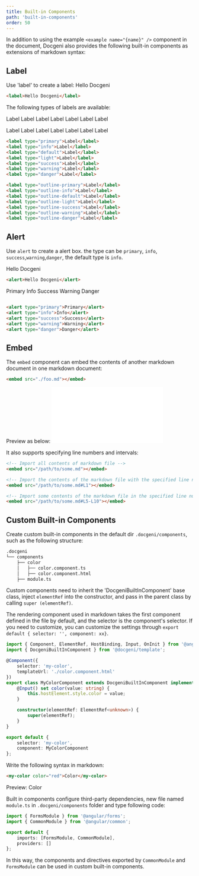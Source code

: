 ```yaml
---
title: Built-in Components
path: 'built-in-components'
order: 50
---
```


In addition to using the example `<example name="{name}" />` component in the document, Docgeni also provides the following built-in components as extensions of markdown syntax:

## Label
Use 'label' to create a label: <label>Hello Docgeni</label>

```html
<label>Hello Docgeni</label>
```
The following types of labels are available:

<label type="primary">Label</label>
<label type="info">Label</label>
<label type="default">Label</label>
<label type="light">Label</label>
<label type="success">Label</label>
<label type="warning">Label</label>
<label type="danger">Label</label>

<label type="outline-primary">Label</label>
<label type="outline-info">Label</label>
<label type="outline-default">Label</label>
<label type="outline-light">Label</label>
<label type="outline-success">Label</label>
<label type="outline-warning">Label</label>
<label type="outline-danger">Label</label>

```html
<label type="primary">Label</label>
<label type="info">Label</label>
<label type="default">Label</label>
<label type="light">Label</label>
<label type="success">Label</label>
<label type="warning">Label</label>
<label type="danger">Label</label>

<label type="outline-primary">Label</label>
<label type="outline-info">Label</label>
<label type="outline-default">Label</label>
<label type="outline-light">Label</label>
<label type="outline-success">Label</label>
<label type="outline-warning">Label</label>
<label type="outline-danger">Label</label>
```

## Alert
Use `alert` to create a alert box. the type can be `primary`, `info`, `success`,`warning`,`danger`, the default type is `info`.

<alert>Hello Docgeni</alert>

```html
<alert>Hello Docgeni</alert>
```

<alert type="primary">Primary</alert>
<alert type="info">Info</alert>
<alert type="success">Success</alert>
<alert type="warning">Warning</alert>
<alert type="danger">Danger</alert>

```html

<alert type="primary">Primary</alert>
<alert type="info">Info</alert>
<alert type="success">Success</alert>
<alert type="warning">Warning</alert>
<alert type="danger">Danger</alert>

```

## Embed

The `embed` component can embed the contents of another markdown document in one markdown document:

```html
<embed src="./foo.md"></embed>
```
Preview as below:
<embed src="./foo.md"></embed>

It also supports specifying line numbers and intervals:

```html
<!-- Import all contents of markdown file -->
<embed src="/path/to/some.md"></embed>

<!-- Import the contents of the markdown file with the specified line number -->
<embed src="/path/to/some.md#L1"></embed>

<!-- Import some contents of the markdown file in the specified line number range -->
<embed src="/path/to/some.md#L5-L10"></embed>
```

## Custom Built-in Components
Create custom built-in components in the default dir `.docgeni/components`, such as the following structure:

```html
.docgeni
└── components
    ├── color
    │   ├── color.component.ts    
    │   ├── color.component.html
    ├── module.ts
```

Custom components need to inherit the 'DocgeniBuiltInComponent' base class, inject `elementRef` into the constructor, and pass in the parent class by calling `super (elementRef)`.

<alert type="info">The rendering component used in markdown takes the first component defined in the file by default, and the selector is the component's selector. If you need to customize, you can customize the settings through `export default { selector: '', component: xx}`.</alert>


```ts
import { Component, ElementRef, HostBinding, Input, OnInit } from '@angular/core';
import { DocgeniBuiltInComponent } from '@docgeni/template';

@Component({
    selector: 'my-color',
    templateUrl: './color.component.html'
})
export class MyColorComponent extends DocgeniBuiltInComponent implements OnInit {
    @Input() set color(value: string) {
        this.hostElement.style.color = value;
    }

    constructor(elementRef: ElementRef<unknown>) {
        super(elementRef);
    }
}

export default {
    selector: 'my-color',
    component: MyColorComponent
};
```

Write the following syntax in markdown:
```html
<my-color color="red">Color</my-color>
```
Preview: <my-color color="red">Color</my-color>



Built in components configure third-party dependencies, new file named `module.ts` in `.docgeni/components` folder and type following code:

```ts
import { FormsModule } from '@angular/forms';
import { CommonModule } from '@angular/common';

export default {
    imports: [FormsModule, CommonModule],
    providers: []
};
```

In this way, the components and directives exported by `CommonModule` and `FormsModule` can be used in custom built-in components.
